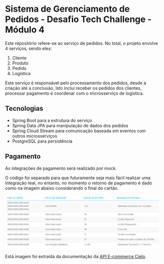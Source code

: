 # Sistema de Gerenciamento de Pedidos - Desafio Tech Challenge - Módulo 4

Este repositório refere-se ao serviço de pedidos. No total, o projeto envolve 4 serviços, sendo eles:

1. Cliente
2. Produto
3. Pedido
4. Logística

Este serviço é responsável pelo processamento dos pedidos, desde a criação até a conclusão. Isto inclui receber os pedidos dos clientes, processar pagamento e coordenar com o microsserviço de logística.

## Tecnologias

* Spring Boot para a estrutura do serviço
* Spring Data JPA para manipulação de dados dos pedidos
* Spring Cloud Stream para comunicação baseada em eventos com outros microsserviços
* PostgreSQL para persistência 

## Pagamento

As integrações de pagamento será realizado por mock.

O código foi separado para que futuramente seja mais fácil realizar uma integração real, no entanto, no momento o retorno de pagamento é dado como na imagem abaixo considerando o final do cartão.

![Status da Transação de Pagamento](mock-pagamento.png)

Está imagem foi extraída da documentação da [API E-commerce Cielo](https://developercielo.github.io/manual/cielo-ecommerce#environment).